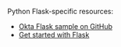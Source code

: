 Python Flask-specific resources:

* [Okta Flask sample on GitHub](https://github.com/okta-samples/okta-flask-sample)
* [Get started with Flask](https://flask.palletsprojects.com/en/2.0.x/quickstart/)